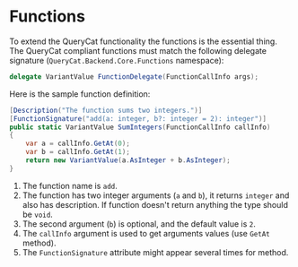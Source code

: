 # Functions

To extend the QueryCat functionality the functions is the essential thing. The QueryCat compliant functions must match the following delegate signature (`QueryCat.Backend.Core.Functions` namespace):

```csharp
delegate VariantValue FunctionDelegate(FunctionCallInfo args);
```

Here is the sample function definition:

```csharp
[Description("The function sums two integers.")]
[FunctionSignature("add(a: integer, b?: integer = 2): integer")]
public static VariantValue SumIntegers(FunctionCallInfo callInfo)
{
    var a = callInfo.GetAt(0);
    var b = callInfo.GetAt(1);
    return new VariantValue(a.AsInteger + b.AsInteger);
}
```

1. The function name is `add`.
2. The function has two integer arguments (`a` and `b`), it returns `integer` and also has description. If function doesn't return anything the type should be `void`.
3. The second argument (`b`) is optional, and the default value is `2`.
4. The `callInfo` argument is used to get arguments values (use `GetAt` method).
5. The `FunctionSignature` attribute might appear several times for method.
